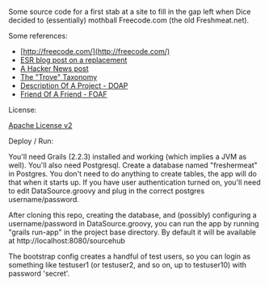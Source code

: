 Some source code for a first stab at a site to fill in the gap
left when Dice decided to (essentially) mothball Freecode.com 
(the old Freshmeat.net).

Some references:

* [http://freecode.com/](http://freecode.com/)
* [ESR blog post on a replacement](http://esr.ibiblio.org/?p=5948)
* [A Hacker News post](https://news.ycombinator.com/item?id=7925135)
* [The "Trove" Taxonomy](https://wiki.linuxfoundation.org/en/Osapa:SF/Freshmeat_Trove)
* [Description Of A Project - DOAP](https://github.com/edumbill/doap/wiki)
* [Friend Of A Friend - FOAF](http://www.foaf-project.org/)

License:

[Apache License v2](http://www.apache.org/licenses/LICENSE-2.0.html)

Deploy / Run:

You'll need Grails (2.2.3) installed and working (which implies a JVM as well).  You'll also need Postgresql.   Create a database
named "freshermeat" in Postgres.  You don't need to do anything to create tables, the app will do that when it starts up.  If you have
user authentication turned on, you'll need to edit DataSource.groovy and plug in the correct postgres username/password.  

After cloning this repo, creating the database, and (possibly) configuring a username/password in DataSource.groovy, you can run
the app by running "grails run-app" in the project base directory.   By default it will be available at http://localhost:8080/sourcehub

The bootstrap config creates a handful of test users, so you can login as something like testuser1 (or testuser2, and so on, up to testuser10) with password 'secret'.

